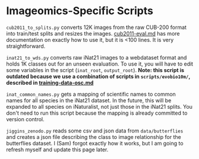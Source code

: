# Imageomics-Specific Scripts

`cub2011_to_splits.py` converts 12K images from the raw CUB-200 format into train/test splits and resizes the images. [cub2011-eval.md](https://github.com/Imageomics/open_clip/blob/main/docs/imageomics/cub2011-eval.md) has more documentation on exactly how to use it, but it is <100 lines. It is very straightforward.

`inat21_to_wds.py` converts raw iNat21 images to a webdataset format and holds 1K classes out for an unseen evaluation. To use it, you will have to edit some variables in the script (`inat_root`, `output_root`). **Note: this script is outdated because we use a combination of scripts in `scripts/evobio10m/`, described in [training-data-osc.md](/docs/imageomics/training-data-osc.md)**

`inat_common_names.py` gets a mapping of scientific names to common names for all species in the iNat21 dataset. In the future, this will be expanded to all species on iNaturalist, not just those in the iNat21 splits. You don't need to run this script because the mapping is already committed to version control.

`jiggins_zenodo.py` reads some csv and json data from `data/butterflies` and creates a json file describing the class to image relationship for the butterflies dataset. I (Sam) forgot exactly how it works, but I am going to refresh myself and update this page later.
